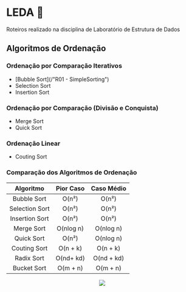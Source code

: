 # LEDA :game_die:
Roteiros realizado na disciplina de Laboratório de Estrutura de Dados

## Algoritmos de Ordenação

### Ordenação por Comparação Iterativos
* [Bubble Sort](/"R01 - SimpleSorting")
* Selection Sort
* Insertion Sort

### Ordenação por Comparação (Divisão e Conquista)
* Merge Sort
* Quick Sort

### Ordenação Linear
* Couting Sort


### Comparação dos Algoritmos de Ordenação

|   Algoritmo    | Pior Caso | Caso Médio |
|  :---------:   | :-------: | :--------: |
|  Bubble Sort   |   O(n²)   |   O(n²)    |
| Selection Sort |   O(n²)   |   O(n²)    |
| Insertion Sort |   O(n²)   |   O(n²)    |
|   Merge Sort   | O(nlog n) |  O(nlog n) |
|   Quick Sort   |   O(n²)   |  O(nlog n) |
|  Couting Sort  | O(n + k)  |  O(n + k)  |
|   Radix Sort   | O(nd+ kd) | O(nd + kd) |
|   Bucket Sort  |  O(m + n) |   O(m + n) |


<p align="center">
<img src="http://alumni.computacao.ufcg.edu.br/static/logica/images/logo.png"/>
</p>
